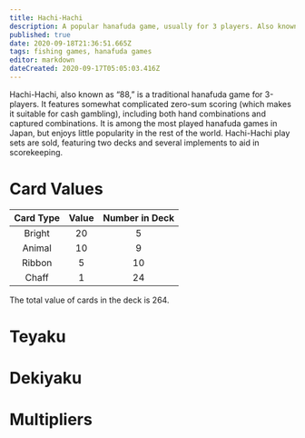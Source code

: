 ```yaml
---
title: Hachi-Hachi
description: A popular hanafuda game, usually for 3 players. Also known as “88”
published: true
date: 2020-09-18T21:36:51.665Z
tags: fishing games, hanafuda games
editor: markdown
dateCreated: 2020-09-17T05:05:03.416Z
---
```


Hachi-Hachi, also known as “88,” is a traditional hanafuda game for 3-players. It features somewhat complicated zero-sum scoring (which makes it suitable for cash gambling), including both hand combinations and captured combinations. It is among the most played hanafuda games in Japan, but enjoys little popularity in the rest of the world. Hachi-Hachi play sets are sold, featuring two decks and several implements to aid in scorekeeping.
# Card Values
|Card Type|Value|Number in Deck|
|:---:|:---:|:---:|
|Bright|20|5|
|Animal|10|9|
|Ribbon|5|10|
|Chaff|1|24|
The total value of cards in the deck is 264.
# Teyaku
# Dekiyaku
# Multipliers